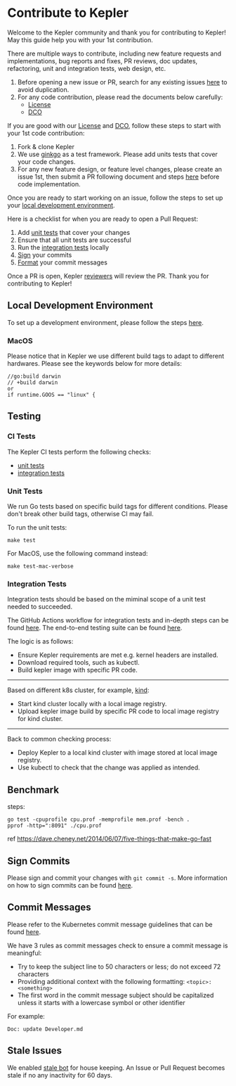 # Contribute to Kepler

Welcome to the Kepler community and thank you for contributing to Kepler!
May this guide help you with your 1st contribution.

There are multiple ways to contribute, including new feature requests and implementations, bug reports and fixes, PR reviews, doc updates, refactoring, unit and integration tests, web design, etc.

1. Before opening a new issue or PR, search for any existing issues [here](https://github.com/sustainable-computing-io/kepler/issues) to avoid duplication.
2. For any code contribution, please read the documents below carefully:
   -  [License](./LICENSE)
   -  [DCO](./DCO)

If you are good with our [License](./LICENSE) and [DCO](./DCO), follow these steps to start with your 1st code contribution:
1. Fork & clone Kepler
2. We use [ginkgo](https://onsi.github.io/ginkgo/#getting-started) as a test framework. Please add units tests that cover your code changes.
3. For any new feature design, or feature level changes, please create an issue 1st, then submit a PR following document and steps [here](./enhancements/README.md) before code implementation.

Once you are ready to start working on an issue, follow the steps to set up your [local development environment](#local-development-environment).

Here is a checklist for when you are ready to open a Pull Request:
1. Add [unit tests](#unit-tests) that cover your changes
2. Ensure that all unit tests are successful
3. Run the [integration tests](#integration-tests) locally
4. [Sign](#signed-commits) your commits
5. [Format](#commit-messages) your commit messages

Once a PR is open, Kepler [reviewers](./Contributors.md) will review the PR. Thank you for contributing to Kepler!

## Local Development Environment
To set up a development environment, please follow the steps [here](./doc/dev/README.md).

### MacOS
Please notice that in Kepler we use different build tags to adapt to different hardwares.
Please see the keywords below for more details:
```
//go:build darwin
// +build darwin
or
if runtime.GOOS == "linux" {
```

## Testing

### CI Tests
The Kepler CI tests perform the following checks:
- [unit tests](./.github/workflows/unit_test.yml)
- [integration tests](./.github/workflows/integration_test.yml)

### Unit Tests
We run Go tests based on specific build tags for different conditions.
Please don't break other build tags, otherwise CI may fail.

To run the unit tests:
```
make test
```

For MacOS, use the following command instead:
```
make test-mac-verbose
```

### Integration Tests
Integration tests should be based on the miminal scope of a unit test needed to succeeded.

The GitHub Actions workflow for integration tests and in-depth steps can be found [here](./.github/workflows/integration_test.yml). The end-to-end testing suite can be found [here](./e2e/).

The logic is as follows:
- Ensure Kepler requirements are met e.g. kernel headers are installed.
- Download required tools, such as kubectl.
- Build kepler image with specific PR code.
----------------------------------------------------------------
Based on different k8s cluster, for example, [kind](https://kind.sigs.k8s.io/):
- Start kind cluster locally with a local image registry.
- Upload kepler image build by specific PR code to local image registry for kind cluster.
--------------------------------------------------------------------------------
Back to common checking process:
- Deploy Kepler to a local kind cluster with image stored at local image registry.
- Use kubectl to check that the change was applied as intended.

## Benchmark
steps:
```
go test -cpuprofile cpu.prof -memprofile mem.prof -bench .
pprof -http=":8091" ./cpu.prof
```
ref https://dave.cheney.net/2014/06/07/five-things-that-make-go-fast

## Sign Commits

Please sign and commit your changes with `git commit -s`. More information on how to sign commits can be found [here](https://docs.github.com/en/authentication/managing-commit-signature-verification/signing-commits).

## Commit Messages
Please refer to the Kubernetes commit message guidelines that can be found [here](https://www.kubernetes.dev/docs/guide/pull-requests/#commit-message-guidelines).

We have 3 rules as commit messages check to ensure a commit message is meaningful:
- Try to keep the subject line to 50 characters or less; do not exceed 72 characters
- Providing additional context with the following formatting: `<topic>: <something>`
- The first word in the commit message subject should be capitalized unless it starts with a lowercase symbol or other identifier

For example:
```
Doc: update Developer.md
```

## Stale Issues
We enabled [stale bot](https://github.com/probot/stale) for house keeping. An Issue or Pull Request becomes stale if no any inactivity for 60 days.
